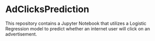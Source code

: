 # AdClicksPrediction
This repository contains a Jupyter Notebook that utilizes a Logistic Regression model to predict whether an internet user will click on an advertisement.
